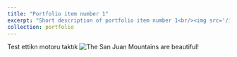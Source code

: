 ```yaml
---
title: "Portfolio item number 1"
excerpt: "Short description of portfolio item number 1<br/><img src='/images/500x300.png'>"
collection: portfolio
---
```


Test ettikn motoru taktık
![The San Juan Mountains are beautiful!](https://mecokullari.k12.tr/wp-content/uploads/2022/04/görsel-uzamsal-zeka-nedir.webp "San Juan Mountains")